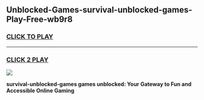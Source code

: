 
## Unblocked-Games-survival-unblocked-games-Play-Free-wb9r8
<h3>
<a href="https://premium76.site?title=survival-unblocked-games&ref=09A">CLICK TO PLAY</a></h3>
<hr>

<h3>
<a href="https://premium76.site?title=survival-unblocked-games&ref=09A">CLICK 2 PLAY</a>
  
</h3>

<a href="https://premium76.site?title=survival-unblocked-games&ref=09A"><img src="https://clearcache.store/games.png"></a>


**survival-unblocked-games games unblocked: Your Gateway to Fun and Accessible Online Gaming**
